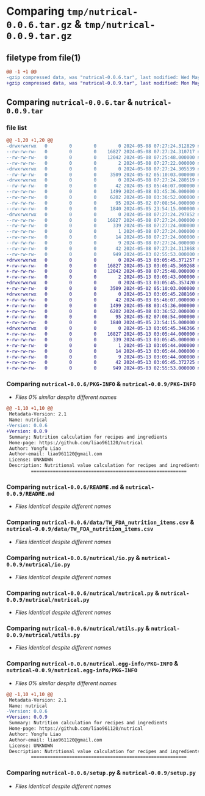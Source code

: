 # Comparing `tmp/nutrical-0.0.6.tar.gz` & `tmp/nutrical-0.0.9.tar.gz`

## filetype from file(1)

```diff
@@ -1 +1 @@
-gzip compressed data, was "nutrical-0.0.6.tar", last modified: Wed May  8 07:27:24 2024, max compression
+gzip compressed data, was "nutrical-0.0.9.tar", last modified: Mon May 13 03:05:45 2024, max compression
```

## Comparing `nutrical-0.0.6.tar` & `nutrical-0.0.9.tar`

### file list

```diff
@@ -1,20 +1,20 @@
-drwxrwxrwx   0        0        0        0 2024-05-08 07:27:24.312829 nutrical-0.0.6/
--rw-rw-rw-   0        0        0    16827 2024-05-08 07:27:24.310717 nutrical-0.0.6/PKG-INFO
--rw-rw-rw-   0        0        0    12042 2024-05-08 07:25:48.000000 nutrical-0.0.6/README.md
--rw-rw-rw-   0        0        0        2 2024-05-08 07:27:22.000000 nutrical-0.0.6/VERSION
-drwxrwxrwx   0        0        0        0 2024-05-08 07:27:24.305539 nutrical-0.0.6/data/
--rw-rw-rw-   0        0        0     3509 2024-05-02 05:10:03.000000 nutrical-0.0.6/data/TW_FDA_nutrition_items.csv
-drwxrwxrwx   0        0        0        0 2024-05-08 07:27:24.280519 nutrical-0.0.6/nutrical/
--rw-rw-rw-   0        0        0       42 2024-05-03 05:46:07.000000 nutrical-0.0.6/nutrical/__init__.py
--rw-rw-rw-   0        0        0     1499 2024-05-08 03:45:36.000000 nutrical-0.0.6/nutrical/io.py
--rw-rw-rw-   0        0        0     6202 2024-05-08 03:36:52.000000 nutrical-0.0.6/nutrical/nutrical.py
--rw-rw-rw-   0        0        0       95 2024-05-02 07:08:54.000000 nutrical-0.0.6/nutrical/taiwan-fda.py
--rw-rw-rw-   0        0        0     1840 2024-05-05 23:54:15.000000 nutrical-0.0.6/nutrical/utils.py
-drwxrwxrwx   0        0        0        0 2024-05-08 07:27:24.297852 nutrical-0.0.6/nutrical.egg-info/
--rw-rw-rw-   0        0        0    16827 2024-05-08 07:27:24.000000 nutrical-0.0.6/nutrical.egg-info/PKG-INFO
--rw-rw-rw-   0        0        0      339 2024-05-08 07:27:24.000000 nutrical-0.0.6/nutrical.egg-info/SOURCES.txt
--rw-rw-rw-   0        0        0        1 2024-05-08 07:27:24.000000 nutrical-0.0.6/nutrical.egg-info/dependency_links.txt
--rw-rw-rw-   0        0        0       14 2024-05-08 07:27:24.000000 nutrical-0.0.6/nutrical.egg-info/requires.txt
--rw-rw-rw-   0        0        0        9 2024-05-08 07:27:24.000000 nutrical-0.0.6/nutrical.egg-info/top_level.txt
--rw-rw-rw-   0        0        0       42 2024-05-08 07:27:24.313868 nutrical-0.0.6/setup.cfg
--rw-rw-rw-   0        0        0      949 2024-05-03 02:55:53.000000 nutrical-0.0.6/setup.py
+drwxrwxrwx   0        0        0        0 2024-05-13 03:05:45.371257 nutrical-0.0.9/
+-rw-rw-rw-   0        0        0    16827 2024-05-13 03:05:45.369268 nutrical-0.0.9/PKG-INFO
+-rw-rw-rw-   0        0        0    12042 2024-05-08 07:25:48.000000 nutrical-0.0.9/README.md
+-rw-rw-rw-   0        0        0        2 2024-05-13 03:05:43.000000 nutrical-0.0.9/VERSION
+drwxrwxrwx   0        0        0        0 2024-05-13 03:05:45.357420 nutrical-0.0.9/data/
+-rw-rw-rw-   0        0        0     3509 2024-05-02 05:10:03.000000 nutrical-0.0.9/data/TW_FDA_nutrition_items.csv
+drwxrwxrwx   0        0        0        0 2024-05-13 03:05:45.288160 nutrical-0.0.9/nutrical/
+-rw-rw-rw-   0        0        0       42 2024-05-03 05:46:07.000000 nutrical-0.0.9/nutrical/__init__.py
+-rw-rw-rw-   0        0        0     1499 2024-05-08 03:45:36.000000 nutrical-0.0.9/nutrical/io.py
+-rw-rw-rw-   0        0        0     6202 2024-05-08 03:36:52.000000 nutrical-0.0.9/nutrical/nutrical.py
+-rw-rw-rw-   0        0        0       95 2024-05-02 07:08:54.000000 nutrical-0.0.9/nutrical/taiwan-fda.py
+-rw-rw-rw-   0        0        0     1840 2024-05-05 23:54:15.000000 nutrical-0.0.9/nutrical/utils.py
+drwxrwxrwx   0        0        0        0 2024-05-13 03:05:45.346366 nutrical-0.0.9/nutrical.egg-info/
+-rw-rw-rw-   0        0        0    16827 2024-05-13 03:05:44.000000 nutrical-0.0.9/nutrical.egg-info/PKG-INFO
+-rw-rw-rw-   0        0        0      339 2024-05-13 03:05:45.000000 nutrical-0.0.9/nutrical.egg-info/SOURCES.txt
+-rw-rw-rw-   0        0        0        1 2024-05-13 03:05:44.000000 nutrical-0.0.9/nutrical.egg-info/dependency_links.txt
+-rw-rw-rw-   0        0        0       14 2024-05-13 03:05:44.000000 nutrical-0.0.9/nutrical.egg-info/requires.txt
+-rw-rw-rw-   0        0        0        9 2024-05-13 03:05:44.000000 nutrical-0.0.9/nutrical.egg-info/top_level.txt
+-rw-rw-rw-   0        0        0       42 2024-05-13 03:05:45.372725 nutrical-0.0.9/setup.cfg
+-rw-rw-rw-   0        0        0      949 2024-05-03 02:55:53.000000 nutrical-0.0.9/setup.py
```

### Comparing `nutrical-0.0.6/PKG-INFO` & `nutrical-0.0.9/PKG-INFO`

 * *Files 0% similar despite different names*

```diff
@@ -1,10 +1,10 @@
 Metadata-Version: 2.1
 Name: nutrical
-Version: 0.0.6
+Version: 0.0.9
 Summary: Nutrition calculation for recipes and ingredients
 Home-page: https://github.com/liao961120/nutrical
 Author: Yongfu Liao
 Author-email: liao961120@gmail.com
 License: UNKNOWN
 Description: Nutritional value calculation for recipes and ingredients
         =========================================================
```

### Comparing `nutrical-0.0.6/README.md` & `nutrical-0.0.9/README.md`

 * *Files identical despite different names*

### Comparing `nutrical-0.0.6/data/TW_FDA_nutrition_items.csv` & `nutrical-0.0.9/data/TW_FDA_nutrition_items.csv`

 * *Files identical despite different names*

### Comparing `nutrical-0.0.6/nutrical/io.py` & `nutrical-0.0.9/nutrical/io.py`

 * *Files identical despite different names*

### Comparing `nutrical-0.0.6/nutrical/nutrical.py` & `nutrical-0.0.9/nutrical/nutrical.py`

 * *Files identical despite different names*

### Comparing `nutrical-0.0.6/nutrical/utils.py` & `nutrical-0.0.9/nutrical/utils.py`

 * *Files identical despite different names*

### Comparing `nutrical-0.0.6/nutrical.egg-info/PKG-INFO` & `nutrical-0.0.9/nutrical.egg-info/PKG-INFO`

 * *Files 0% similar despite different names*

```diff
@@ -1,10 +1,10 @@
 Metadata-Version: 2.1
 Name: nutrical
-Version: 0.0.6
+Version: 0.0.9
 Summary: Nutrition calculation for recipes and ingredients
 Home-page: https://github.com/liao961120/nutrical
 Author: Yongfu Liao
 Author-email: liao961120@gmail.com
 License: UNKNOWN
 Description: Nutritional value calculation for recipes and ingredients
         =========================================================
```

### Comparing `nutrical-0.0.6/setup.py` & `nutrical-0.0.9/setup.py`

 * *Files identical despite different names*

